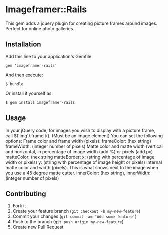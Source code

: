 # Imageframer::Rails

This gem adds a jquery plugin for creating picture frames around images. Perfect for online photo galleries.

## Installation

Add this line to your application's Gemfile:

    gem 'imageframer-rails'

And then execute:

    $ bundle

Or install it yourself as:

    $ gem install imageframer-rails

## Usage

In your jQuery code, for images you wish to display with a picture frame, call $('img').frameIt(). (Must be an image element)
You can set the following options:
  Frame color and frame width (pixels):
      frameColor: (hex string)
      frameWidth: (integer number of pixels)
  Matte color and matte width (vertical and horizontal, in percentage of image width (add %) or pixels (add px)
      matteColor: (hex string
      matteBorder:
        x: (string with percentage of image width or pixels)
        y: (string with percentage of image height or pixels)
  Internal matte color and width (pixels). This is what shows next to the image when you use a 45 degree matte cutter.
      innerColor: (hex string),
      innerWidth: (integer number of pixels)

## Contributing

1. Fork it
2. Create your feature branch (`git checkout -b my-new-feature`)
3. Commit your changes (`git commit -am 'Add some feature'`)
4. Push to the branch (`git push origin my-new-feature`)
5. Create new Pull Request
